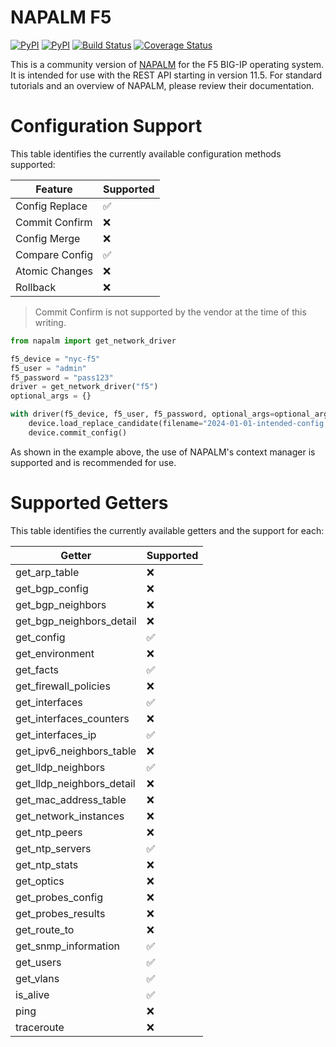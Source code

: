 # NAPALM F5

[![PyPI](https://img.shields.io/pypi/v/napalm-f5.svg)](https://pypi.python.org/pypi/napalm-f5)
[![PyPI](https://img.shields.io/pypi/dm/napalm-f5.svg)](https://pypi.python.org/pypi/napalm-f5)
[![Build Status](https://travis-ci.org/napalm-automation/napalm-f5.svg?branch=master)](https://travis-ci.org/napalm-automation/napalm-f5)
[![Coverage Status](https://coveralls.io/repos/github/napalm-automation/napalm-napalm-f5/badge.svg?branch=master)](https://coveralls.io/github/napalm-automation/napalm-napalm-f5)

This is a community version of [NAPALM](https://napalm.readthedocs.io/) for the F5 BIG-IP operating system. It is intended for use with the REST API starting in version 11.5. For standard tutorials and an overview of NAPALM, please review their documentation.

# Configuration Support

This table identifies the currently available configuration methods supported:

| Feature                   | Supported |
| ------------------------- | --------- |
| Config Replace            | ✅        |
| Commit Confirm            | ❌        |
| Config Merge              | ❌        |
| Compare Config            | ✅        |
| Atomic Changes            | ❌        |
| Rollback                  | ❌        |

> Commit Confirm is not supported by the vendor at the time of this writing.

```python
from napalm import get_network_driver

f5_device = "nyc-f5"
f5_user = "admin"
f5_password = "pass123"
driver = get_network_driver("f5")
optional_args = {}

with driver(f5_device, f5_user, f5_password, optional_args=optional_args) as device:
    device.load_replace_candidate(filename="2024-01-01-intended-config.scf")
    device.commit_config()

```

As shown in the example above, the use of NAPALM's context manager is supported and is recommended for use.

# Supported Getters

This table identifies the currently available getters and the support for each:

| Getter                    | Supported |
| ------------------------- | --------- |
| get_arp_table             | ❌        |
| get_bgp_config            | ❌        |
| get_bgp_neighbors         | ❌        |
| get_bgp_neighbors_detail  | ❌        |
| get_config                | ✅        |
| get_environment           | ❌        |
| get_facts                 | ✅        |
| get_firewall_policies     | ❌        |
| get_interfaces            | ✅        |
| get_interfaces_counters   | ❌        |
| get_interfaces_ip         | ✅        |
| get_ipv6_neighbors_table  | ❌        |
| get_lldp_neighbors        | ✅        |
| get_lldp_neighbors_detail | ❌        |
| get_mac_address_table     | ❌        |
| get_network_instances     | ❌        |
| get_ntp_peers             | ❌        |
| get_ntp_servers           | ✅        |
| get_ntp_stats             | ❌        |
| get_optics                | ❌        |
| get_probes_config         | ❌        |
| get_probes_results        | ❌        |
| get_route_to              | ❌        |
| get_snmp_information      | ✅        |
| get_users                 | ✅        |
| get_vlans                 | ✅        |
| is_alive                  | ✅        |
| ping                      | ❌        |
| traceroute                | ❌        |
